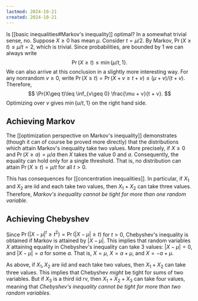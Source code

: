 ```yaml
---
lastmod: 2024-10-21
created: 2024-10-21
---
```


Is [[basic inequalities#Markov's inequality]] optimal? In a somewhat trivial sense, no. Suppose $X\geq 0$ has mean $\mu$. Consider $t = \mu/2$. By Markov, $\Pr( X\geq t) \leq \mu / t = 2$, which is trivial. Since probabilities, are bounded by 1 we can always write 
$$
\Pr( X\geq t) \leq \min\{\mu/t, 1\}.
$$
We can also arrive at this conclusion in a slightly more interesting way. For any nonrandom $v\geq 0$, write $\Pr(X\geq t) = \Pr( X + v\geq t + v) \leq (\mu + v)/ (t + v)$. Therefore, 
$$
\Pr(X\geq t)\leq \inf_{v\geq 0} \frac{\mu + v}{t + v}.
$$
Optimizing over $v$ gives $\min\{u/t, 1\}$ on the right hand side. 

## Achieving Markov 
The [[optimization perspective on Markov's inequality]] demonstrates (though it can of course be proved more directly) that the distributions which attain Markov's inequality take two values. More precisely, if $X\geq 0$ and $\Pr(X \geq a) = \mu/a$ then $X$ takes the value 0 and $a$. Consequently, the equality can hold only for a single threshold. That is, no distribution can attain $\Pr( X\geq t) = \mu / t$ for all $t>0$. 

This has consequences for [[concentration inequalities]]. In particular, if $X_1$ and $X_2$ are iid and each take two values, then $X_1 + X_2$ can take three values. Therefore, _Markov's inequality cannot be tight for more than one random variable_. 

## Achieving Chebyshev
Since $\Pr( | X - \mu|^t \geq t^2) = \Pr(|X - \mu|\geq t)$ for $t>0$, Chebyshev's inequality is obtained if Markov is attained by $|X - \mu|$. This implies that random variables $X$ attaining equality in Chebyshev's inequality can take 3 values:  $| X - \mu| = 0$, and $| X - \mu| =a$ for some $a$. That is, $X =\mu$, $X = a + \mu$, and $X = -a + \mu$. 

As above, if $X_1, X_2$ are iid and each take two values, then $X_1 + X_2$ can take three values. This implies that Chebyshev _might_ be tight for sums of two variables. But if $X_3$ is a third iid rv, then $X_1 + X_2 + X_3$ can take four values, meaning that _Chebyshev's inequality cannot be tight for more than two random variables_. 